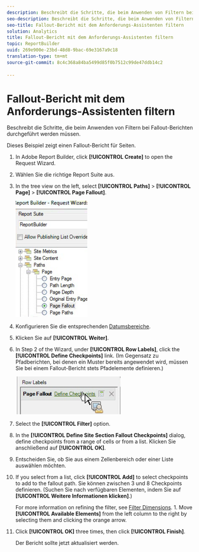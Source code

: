 ```yaml
---
description: Beschreibt die Schritte, die beim Anwenden von Filtern bei Fallout-Berichten durchgeführt werden müssen.
seo-description: Beschreibt die Schritte, die beim Anwenden von Filtern bei Fallout-Berichten durchgeführt werden müssen.
seo-title: Fallout-Bericht mit dem Anforderungs-Assistenten filtern
solution: Analytics
title: Fallout-Bericht mit dem Anforderungs-Assistenten filtern
topic: ReportBuilder
uuid: 269e900e-23bd-48d8-9bac-69e3167a9c18
translation-type: tm+mt
source-git-commit: 8c4c368a84ba5499d85f0b7512c99de47ddb14c2

---
```



# Fallout-Bericht mit dem Anforderungs-Assistenten filtern

Beschreibt die Schritte, die beim Anwenden von Filtern bei Fallout-Berichten durchgeführt werden müssen.

Dieses Beispiel zeigt einen Fallout-Bericht für Seiten.

1. In Adobe Report Builder, click **[!UICONTROL Create]** to open the Request Wizard.
1. Wählen Sie die richtige Report Suite aus.
1. In the tree view on the left, select **[!UICONTROL Paths]** &gt; **[!UICONTROL Page]** &gt; **[!UICONTROL Page Fallout]**.

   ![](assets/page_fallout.png)

1. Konfigurieren Sie die entsprechenden [Datumsbereiche](/help/analyze/report-builder/data-requests/configuring-report-dates/custom-calendar.md).
1. Klicken Sie auf **[!UICONTROL Weiter]**.
1. In Step 2 of the Wizard, under **[!UICONTROL Row Labels]**, click the **[!UICONTROL Define Checkpoints]** link. (Im Gegensatz zu Pfadberichten, bei denen ein Muster bereits angewendet wird, müssen Sie bei einem Fallout-Bericht stets Pfadelemente definieren.)

   ![](assets/define_checkpoints.png)

1. Select the **[!UICONTROL Filter]** option.

1. In the **[!UICONTROL Define Site Section Fallout Checkpoints]** dialog, define checkpoints from a range of cells or from a list. Klicken Sie anschließend auf **[!UICONTROL OK]**.
1. Entscheiden Sie, ob Sie aus einem Zellenbereich oder einer Liste auswählen möchten.
1. If you select from a list, click **[!UICONTROL Add]** to select checkpoints to add to the fallout path. Sie können zwischen 3 und 8 Checkpoints definieren. (Suchen Sie nach verfügbaren Elementen, indem Sie auf **[!UICONTROL Weitere Informationen klicken]**.)

   For more information on refining the filter, see [Filter Dimensions](/help/analyze/report-builder/layout/c-filter-dimensions/filter-dimensions.md). 1. Move **[!UICONTROL Available Elements]** from the left column to the right by selecting them and clicking the orange arrow.
1. Click **[!UICONTROL OK]** three times, then click **[!UICONTROL Finish]**.

   Der Bericht sollte jetzt aktualisiert werden.

